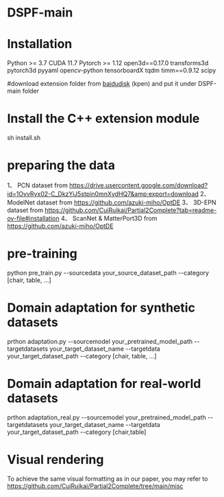# DSPF-main

# Installation
Python >= 3.7
CUDA 11.7
Pytorch >= 1.12
open3d==0.17.0
transforms3d
pytorch3d
pyyaml
opencv-python
tensorboardX
tqdm
timm==0.9.12
scipy

#download extension folder from [baidudisk](https://pan.baidu.com/s/1epOHR0aeV4wLaNxwsmiwSQ) (kpen) and put it under DSPF-main folder


# Install the C++ extension module
sh install.sh

# preparing the data
1、 PCN dataset from https://drive.usercontent.google.com/download?id=1OvvRyx02-C_DkzYiJ5stpin0mnXydHQ7&amp;export=download
2、 ModelNet dataset from https://github.com/azuki-miho/OptDE
3、 3D-EPN dataset from https://github.com/CuiRuikai/Partial2Complete?tab=readme-ov-file#installation
4、 ScanNet & MatterPort3D from https://github.com/azuki-miho/OptDE

# pre-training
python pre_train.py --sourcedata your_source_dataset_path --category [chair, table, ...]

# Domain adaptation for synthetic datasets
prthon adaptation.py --sourcemodel your_pretrained_model_path --targetdatasets your_target_dataset_name --targetdata your_target_dataset_path --category [chair, table, ...]

# Domain adaptation for real-world datasets
prthon adaptation_real.py --sourcemodel your_pretrained_model_path --targetdatasets your_target_dataset_name --targetdata your_target_dataset_path --category [chair,table]

# Visual rendering
To achieve the same visual formatting as in our paper, you may refer to https://github.com/CuiRuikai/Partial2Complete/tree/main/misc
